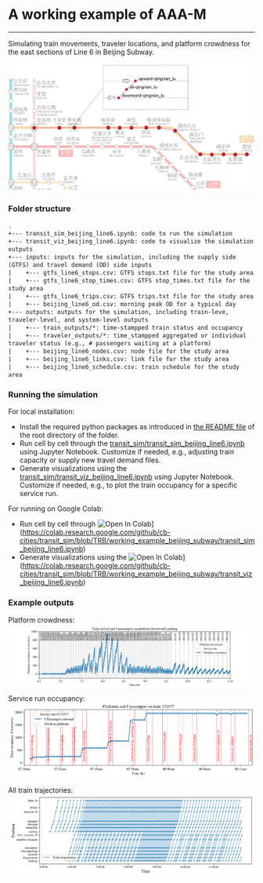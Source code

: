 # A working example of AAA-M
-----

Simulating train movements, traveler locations, and platform crowdness for the east sections of Line 6 in Beijing Subway.

![Study Area](images/study_area.png)

### Folder structure
```
.
+--- transit_sim_beijing_line6.ipynb: code to run the simulation
+--- transit_viz_beijing_line6.ipynb: code to visualize the simulation outputs
+--- inputs: inputs for the simulation, including the supply side (GTFS) and travel demand (OD) side inputs
|    +--- gtfs_line6_stops.csv: GTFS stops.txt file for the study area
|    +--- gtfs_line6_stop_times.csv: GTFS stop_times.txt file for the study area
|    +--- gtfs_line6_trips.csv: GTFS trips.txt file for the study area
|    +--- beijing_line6_od.csv: morning peak OD for a typical day
+--- outputs: outputs for the simulation, including train-leve, traveler-level, and system-level outputs
|    +--- train_outputs/*: time-stampped train status and occupancy
|    +--- traveler_outputs/*: time_stampped aggregated or individual traveler status (e.g., # passengers waiting at a platform)
|    +--- beijing_line6_nodes.csv: node file for the study area
|    +--- beijing_line6_links.csv: link file for the study area
|    +--- beijing_line6_schedule.csv: train schedule for the study area

```

### Running the simulation
For local installation:
* Install the required python packages as introduced in [the README file](../README.md) of the root directory of the folder.
* Run cell by cell through the [transit_sim/transit_sim_beijing_line6.ipynb](transit_sim/transit_sim_beijing_line6.ipynb) using Jupyter Notebook. Customize if needed, e.g., adjusting train capacity or supply new travel demand files.
* Generate visualizations using the [transit_sim/transit_viz_beijing_line6.ipynb](transit_sim/transit_viz_beijing_line6.ipynb) using Jupyter Notebook. Customize if needed, e.g., to plot the train occupancy for a specific service run.

For running on Google Colab:
* Run cell by cell through ![Open In Colab](https://colab.research.google.com/assets/colab-badge.svg)](https://colab.research.google.com/github/cb-cities/transit_sim/blob/TRB/working_example_beijing_subway/transit_sim_beijing_line6.ipynb)
* Generate visualizations using the ![Open In Colab](https://colab.research.google.com/assets/colab-badge.svg)](https://colab.research.google.com/github/cb-cities/transit_sim/blob/TRB/working_example_beijing_subway/transit_viz_beijing_line6.ipynb)

### Example outputs

Platform crowdness:
![Platform crowdness](images/platform_crowdness_downward-caofang.png)

Service run occupancy:
![Train occupancy](images/train_occupancy_tripid_171077_before.png)

All train trajectories:
![All train trajectories](images/trace_plot_all_trains.png)


